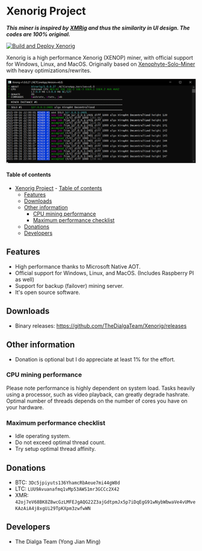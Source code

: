# Xenorig Project
***This miner is inspired by [XMRig](https://github.com/xmrig/xmrig) and thus the similarity in UI design. The codes are 100% original.***

[![Build and Deploy Xenorig](https://github.com/TheDialgaTeam/Xenorig/actions/workflows/build_xenorig.yml/badge.svg)](https://github.com/TheDialgaTeam/Xenorig/actions/workflows/build_xenorig.yml)

Xenorig is a high performance Xenorig (XENOP) miner, with official support for Windows, Linux, and MacOS. Originally based on [Xenophyte-Solo-Miner](https://github.com/Xenophyte-coin/Xenophyte-Solo-Miner) with heavy optimizations/rewrites.

![Console_Image](https://raw.githubusercontent.com/TheDialgaTeam/Xenorig/xenorig_future/Screenshot.png)

#### Table of contents
- [Xenorig Project](#xenorig-project)
      - [Table of contents](#table-of-contents)
  - [Features](#features)
  - [Downloads](#downloads)
  - [Other information](#other-information)
    - [CPU mining performance](#cpu-mining-performance)
    - [Maximum performance checklist](#maximum-performance-checklist)
  - [Donations](#donations)
  - [Developers](#developers)

## Features
- High performance thanks to Microsoft Native AOT.
- Official support for Windows, Linux, and MacOS. (Includes Raspberry PI as well)
- Support for backup (failover) mining server.
- It's open source software.

## Downloads
- Binary releases: https://github.com/TheDialgaTeam/Xenorig/releases

## Other information
- Donation is optional but I do appreciate at least 1% for the effort.

### CPU mining performance
Please note performance is highly dependent on system load. Tasks heavily using a processor, such as video playback, can greatly degrade hashrate. Optimal number of threads depends on the number of cores you have on your hardware.

### Maximum performance checklist
- Idle operating system.
- Do not exceed optimal thread count.
- Try setup optimal thread affinity. 

## Donations
- BTC: `3Dc5jpiyuts136YhamcRbAeue7mi44gW8d`
- LTC: `LUU9Avuanafmq1vMp53AWS1mr3GCCc2X42`
- XMR: `42oj7eV68BK8Z8wcGzLMFEJgAQG22Z3ajGdtpmJx5p7iDqEgG91wNybWbwaVe4vUMveKAzAiA4j8xgUi29TpKXpm3zwfwWN`

## Developers
- The Dialga Team (Yong Jian Ming)
